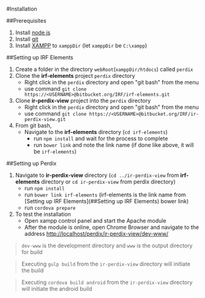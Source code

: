 #Installation

##Prerequisites
1. Install [node.js](https://nodejs.org/en/)
2. Install [git](https://git-scm.com/)
3. Install [XAMPP](https://www.apachefriends.org/index.html) to `xamppDir` (let `xamppDir` be `C:\xampp`)

##Setting up IRF Elements
1. Create a folder in the directory `webRoot`(`xamppDir/htdocs`) called `perdix`
2. Clone the **irf-elements** project `perdix` directory
    - Right click in the `perdix` directory and open "git bash" from the menu
    - use command `git clone https://<USERNAME>@bitbucket.org/IRF/irf-elements.git`
3. Clone **ir-perdix-view** project into the `perdix` directory
    - Right click in the `perdix` directory and open "git bash" from the menu
    - use command `git clone https://<USERNAME>@bitbucket.org/IRF/ir-perdix-view.git`
4. From git bash,
    - Navigate to the **irf-elements** directory (`cd irf-elements`)
        - run `npm install` and wait for the process to complete
        - run `bower link` and note the link name (if done like above, it will be `irf-elements`)

##Setting up Perdix
1. Navigate to **ir-perdix-view** directory (`cd ../ir-perdix-view` from **irf-elements** directory or `cd ir-perdix-view` from perdix directory)
    - run `npm install`
    - run `bower link irf-elements` (irf-elements is the link name from [Setting up IRF Elements](##Setting up IRF Elements) bower link)
    - run `cordova prepare`
2. To test the installation
    - Open xampp control panel and start the Apache module
    - After the module is online, open Chrome Browser and navigate to the address [http://localhost/perdix/ir-perdix-view/dev-www/](http://localhost/perdix/ir-perdix-view/dev-www/)

> `dev-www` is the development directory and `www` is the output directory for build

> Executing `gulp build` from the `ir-perdix-view` directory will initiate the build

> Executing `cordova build android` from the `ir-perdix-view` directory will initiate the android build


